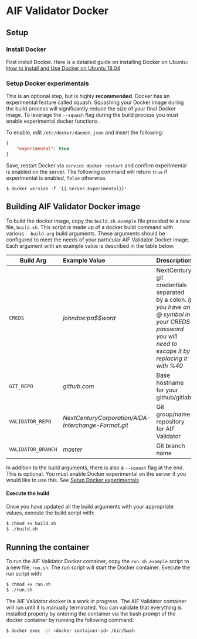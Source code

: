 # AIF Validator Docker

## Setup

### Install Docker

First install Docker. Here is a detailed guide on installing Docker on Ubuntu: [How to install and Use Docker on Ubuntu 18.04](https://www.digitalocean.com/community/tutorials/how-to-install-and-use-docker-on-ubuntu-18-04)

### Setup Docker experimentals

This is an optional step, but is highly **recommended**. Docker has an experimental feature called squash. Squashing
your Docker image during the build process will significantly reduce the size of your final Docker image. To leverage
the `--squash` flag during the build process you must enable experimental docker functions. 

To enable, edit `/etc/docker/daemon.json` and insert the following:

```json
{
	"experimental": true
}
```

Save, restart Docker via `service docker restart` and confirm experimental is enabled on the server. The following command will return `true` if experimental is enabled, `false` otherwise. 
```
$ docker version -f '{{.Server.Experimental}}'
```

## Building AIF Validator Docker image

To build the docker image, copy the `build.sh.example` file provided to a new file, `build.sh`. This script is made up of a docker build command with various `--build-arg` build arguments. These arguments should be configured to meet the needs of your particular AIF Validator Docker image. Each argument with an example value is described in the table below. 

| Build Arg          |Example Value       | Drescription  | 
| -------------------|:-------------------|:-------------| 
| `CREDS`             | _johndoe:pa$$word_ | NextCentury git credentials separated by a colon. _*If you have an @ symbol in your CREDS password you will need to escape it by replacing it with %40*_ |       
| `GIT_REPO`           | _github.com_ | Base hostname for your github/gitlab | 
| `VALIDATOR_REPO`  | _NextCenturyCorporation/AIDA-Interchange-Format.git_ | Git group/name repository for AIF Validator |    
| `VALIDATOR_BRANCH` | _master_ | Git branch name |  

In addition to the build arguments, there is also a `--squash` flag at the end. This is optional. You must enable Docker experimental on the server if you would like to use this. See [Setup Docker experimentals](#Setup-Docker-experimentals)

#### Execute the build

Once you have updated all the build arguments with your appropriate values, execute the build script with:
```bash
$ chmod +x build.sh
$ ./build.sh
```

## Running the container

To run the AIF Validator Docker container, copy the `run.sh.example` script to a new file, `run.sh`. The run script will start the Docker container. Execute the run script with:

```bash
$ chmod +x run.sh
$ ./run.sh
```
The AIF Validator docker is a work in progress. The AIF Validator container will run until it is manually terminated. You can validate that everything is installed properly by entering the container via the bash prompt of the docker container by running the following command:

```bash
$ docker exec -it <docker container-id> /bin/bash
```